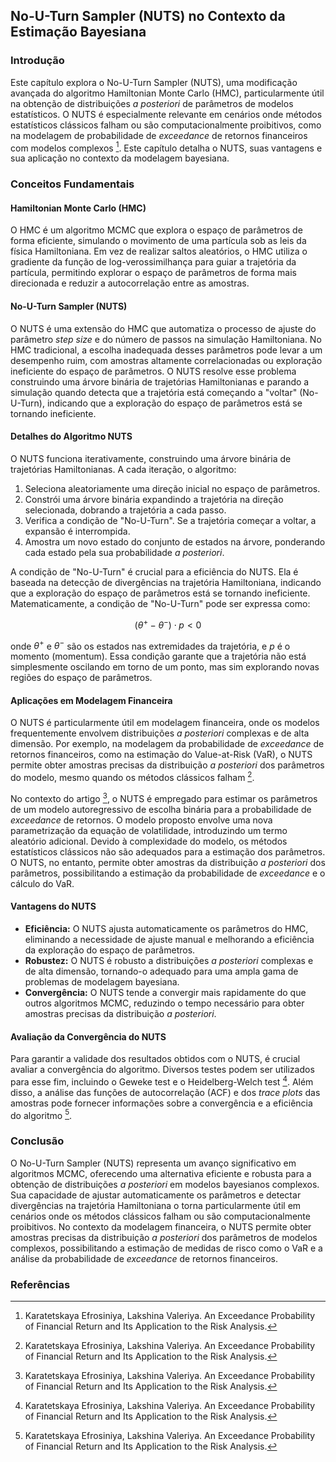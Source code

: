 ## No-U-Turn Sampler (NUTS) no Contexto da Estimação Bayesiana

### Introdução
Este capítulo explora o No-U-Turn Sampler (NUTS), uma modificação avançada do algoritmo Hamiltonian Monte Carlo (HMC), particularmente útil na obtenção de distribuições *a posteriori* de parâmetros de modelos estatísticos. O NUTS é especialmente relevante em cenários onde métodos estatísticos clássicos falham ou são computacionalmente proibitivos, como na modelagem de probabilidade de *exceedance* de retornos financeiros com modelos complexos [^1]. Este capítulo detalha o NUTS, suas vantagens e sua aplicação no contexto da modelagem bayesiana.

### Conceitos Fundamentais
#### Hamiltonian Monte Carlo (HMC)
O HMC é um algoritmo MCMC que explora o espaço de parâmetros de forma eficiente, simulando o movimento de uma partícula sob as leis da física Hamiltoniana. Em vez de realizar saltos aleatórios, o HMC utiliza o gradiente da função de log-verossimilhança para guiar a trajetória da partícula, permitindo explorar o espaço de parâmetros de forma mais direcionada e reduzir a autocorrelação entre as amostras.

#### No-U-Turn Sampler (NUTS)
O NUTS é uma extensão do HMC que automatiza o processo de ajuste do parâmetro *step size* e do número de passos na simulação Hamiltoniana. No HMC tradicional, a escolha inadequada desses parâmetros pode levar a um desempenho ruim, com amostras altamente correlacionadas ou exploração ineficiente do espaço de parâmetros. O NUTS resolve esse problema construindo uma árvore binária de trajetórias Hamiltonianas e parando a simulação quando detecta que a trajetória está começando a "voltar" (No-U-Turn), indicando que a exploração do espaço de parâmetros está se tornando ineficiente.

#### Detalhes do Algoritmo NUTS
O NUTS funciona iterativamente, construindo uma árvore binária de trajetórias Hamiltonianas. A cada iteração, o algoritmo:
1.  Seleciona aleatoriamente uma direção inicial no espaço de parâmetros.
2.  Constrói uma árvore binária expandindo a trajetória na direção selecionada, dobrando a trajetória a cada passo.
3.  Verifica a condição de "No-U-Turn". Se a trajetória começar a voltar, a expansão é interrompida.
4.  Amostra um novo estado do conjunto de estados na árvore, ponderando cada estado pela sua probabilidade *a posteriori*.

A condição de "No-U-Turn" é crucial para a eficiência do NUTS. Ela é baseada na detecção de divergências na trajetória Hamiltoniana, indicando que a exploração do espaço de parâmetros está se tornando ineficiente. Matematicamente, a condição de "No-U-Turn" pode ser expressa como:

$$
(\theta^+ - \theta^-) \cdot p < 0
$$

onde $\theta^+$ e $\theta^-$ são os estados nas extremidades da trajetória, e $p$ é o momento (momentum). Essa condição garante que a trajetória não está simplesmente oscilando em torno de um ponto, mas sim explorando novas regiões do espaço de parâmetros.

#### Aplicações em Modelagem Financeira
O NUTS é particularmente útil em modelagem financeira, onde os modelos frequentemente envolvem distribuições *a posteriori* complexas e de alta dimensão. Por exemplo, na modelagem da probabilidade de *exceedance* de retornos financeiros, como na estimação do Value-at-Risk (VaR), o NUTS permite obter amostras precisas da distribuição *a posteriori* dos parâmetros do modelo, mesmo quando os métodos clássicos falham [^1].

No contexto do artigo [^1], o NUTS é empregado para estimar os parâmetros de um modelo autoregressivo de escolha binária para a probabilidade de *exceedance* de retornos. O modelo proposto envolve uma nova parametrização da equação de volatilidade, introduzindo um termo aleatório adicional. Devido à complexidade do modelo, os métodos estatísticos clássicos não são adequados para a estimação dos parâmetros. O NUTS, no entanto, permite obter amostras da distribuição *a posteriori* dos parâmetros, possibilitando a estimação da probabilidade de *exceedance* e o cálculo do VaR.

#### Vantagens do NUTS
*   **Eficiência:** O NUTS ajusta automaticamente os parâmetros do HMC, eliminando a necessidade de ajuste manual e melhorando a eficiência da exploração do espaço de parâmetros.
*   **Robustez:** O NUTS é robusto a distribuições *a posteriori* complexas e de alta dimensão, tornando-o adequado para uma ampla gama de problemas de modelagem bayesiana.
*   **Convergência:** O NUTS tende a convergir mais rapidamente do que outros algoritmos MCMC, reduzindo o tempo necessário para obter amostras precisas da distribuição *a posteriori*.

#### Avaliação da Convergência do NUTS
Para garantir a validade dos resultados obtidos com o NUTS, é crucial avaliar a convergência do algoritmo. Diversos testes podem ser utilizados para esse fim, incluindo o Geweke test e o Heidelberg-Welch test [^1]. Além disso, a análise das funções de autocorrelação (ACF) e dos *trace plots* das amostras pode fornecer informações sobre a convergência e a eficiência do algoritmo [^1].

### Conclusão
O No-U-Turn Sampler (NUTS) representa um avanço significativo em algoritmos MCMC, oferecendo uma alternativa eficiente e robusta para a obtenção de distribuições *a posteriori* em modelos bayesianos complexos. Sua capacidade de ajustar automaticamente os parâmetros e detectar divergências na trajetória Hamiltoniana o torna particularmente útil em cenários onde os métodos clássicos falham ou são computacionalmente proibitivos. No contexto da modelagem financeira, o NUTS permite obter amostras precisas da distribuição *a posteriori* dos parâmetros de modelos complexos, possibilitando a estimação de medidas de risco como o VaR e a análise da probabilidade de *exceedance* de retornos financeiros.

### Referências
[^1]: Karatetskaya Efrosiniya, Lakshina Valeriya. An Exceedance Probability of Financial Return and Its Application to the Risk Analysis.

<!-- END -->